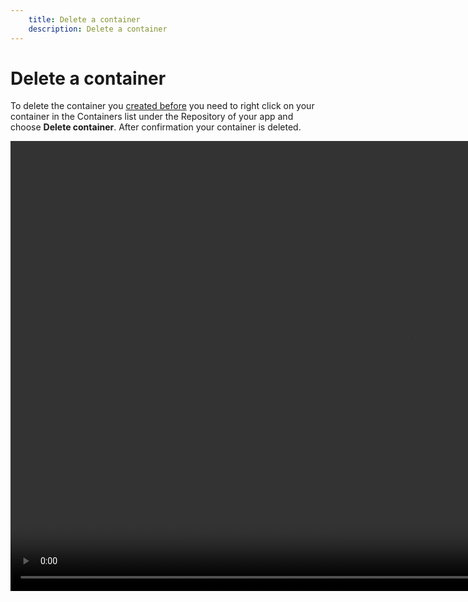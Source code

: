 ```yaml
---
    title: Delete a container
    description: Delete a container
---
```


# Delete a container

To delete the container you [created before](create-container.md) you need to right click on your container in the Containers list under the Repository of your app and choose **Delete container**. After confirmation your container is deleted.

<video width="1280px" height="720px" controls>
  <source src="../media/delete-container.mp4" type="video/mp4">
  Your browser does not support the video tag.
</video>
